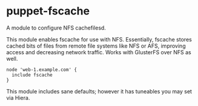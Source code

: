 puppet-fscache
==============

A module to configure NFS cachefilesd.

This module enables fscache for use with NFS.  Essentially, fscache
stores cached bits of files from remote file systems like NFS or AFS,
improving access and decreasing network traffic.  Works with GlusterFS
over NFS as well.


```puppet
node 'web-1.example.com' {
  include fscache
}
```

This module includes sane defaults; however it has tuneables you may
set via Hiera.
